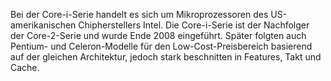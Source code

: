 Bei der Core-i-Serie handelt es sich um Mikroprozessoren des US-amerikanischen Chipherstellers Intel. 
Die Core-i-Serie ist der Nachfolger der Core-2-Serie und wurde Ende 2008 eingeführt. 
Später folgten auch Pentium- und Celeron-Modelle für den Low-Cost-Preisbereich basierend auf der gleichen Architektur, jedoch stark beschnitten in Features, Takt und Cache. 